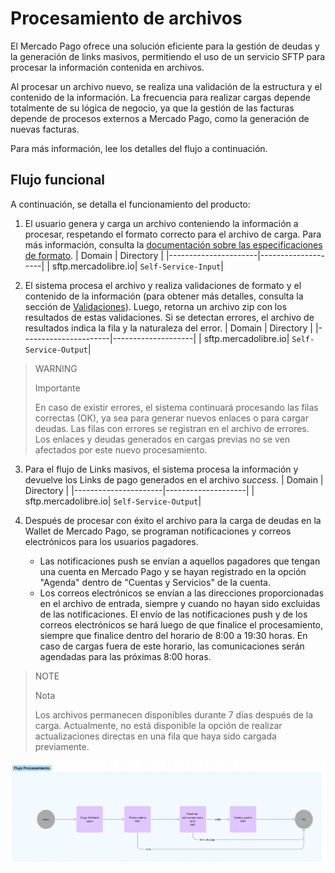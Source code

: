 # Procesamiento de archivos

El Mercado Pago ofrece una solución eficiente para la gestión de deudas y la generación de links masivos, permitiendo el uso de un servicio SFTP para procesar la información contenida en archivos. 

Al procesar un archivo nuevo, se realiza una validación de la estructura y el contenido de la información. La frecuencia para realizar cargas depende totalmente de su lógica de negocio, ya que la gestión de las facturas depende de procesos externos a Mercado Pago, como la generación de nuevas facturas.

Para más información, lee los detalles del flujo a continuación.

## Flujo funcional

A continuación, se detalla el funcionamiento del producto:

1. El usuario genera y carga un archivo conteniendo la información a procesar, respetando el formato correcto para el archivo de carga. Para más información, consulta la [documentación sobre las especificaciones de formato](/developers/es/docs/links-and-debts/format-specifications). 
| Domain               | Directory          |
|----------------------|--------------------|
| sftp.mercadolibre.io| `Self-Service-Input`|

2. El sistema procesa el archivo y realiza validaciones de formato y el contenido de la información (para obtener más detalles, consulta la sección de [Validaciones](/developers/es/docs/links-and-debts/validations)). Luego, retorna un archivo zip con los resultados de estas validaciones. Si se detectan errores, el archivo de resultados indica la fila y la naturaleza del error.
| Domain               | Directory          |
|----------------------|--------------------|
| sftp.mercadolibre.io| `Self-Service-Output`|

> WARNING
>
> Importante
>
> En caso de existir errores, el sistema continuará procesando las filas correctas (OK), ya sea para generar nuevos enlaces o para cargar deudas. Las filas con errores se registran en el archivo de errores. Los enlaces y deudas generados en cargas previas no se ven afectados por este nuevo procesamiento.

3. Para el flujo de Links masivos, el sistema procesa la información y devuelve los Links de pago generados en el archivo _success_.
| Domain               | Directory          |
|----------------------|--------------------|
| sftp.mercadolibre.io| `Self-Service-Output`|

4. Después de procesar con éxito el archivo para la carga de deudas en la Wallet de Mercado Pago, se programan notificaciones y correos electrónicos para los usuarios pagadores. 
    - Las notificaciones push se envían a aquellos pagadores que tengan una cuenta en Mercado Pago y se hayan registrado en la opción "Agenda" dentro de "Cuentas y Servicios" de la cuenta. 
    - Los correos electrónicos se envían a las direcciones proporcionadas en el archivo de entrada, siempre y cuando no hayan sido excluidas de las notificaciones.
El envío de las notificaciones push y de los correos electrónicos se hará luego de que finalice el procesamiento, siempre que finalice dentro del horario de 8:00 a 19:30 horas. En caso de cargas fuera de este horario, las comunicaciones serán agendadas para las próximas 8:00 horas.

> NOTE
>
> Nota
> 
> Los archivos permanecen disponibles durante 7 días después de la carga. Actualmente, no está disponible la opción de realizar actualizaciones directas en una fila que haya sido cargada previamente.

![Fluxograma](/images/recaudos/fluxograma.png)
